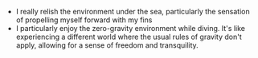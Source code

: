 
- I really relish the environment under the sea, particularly the sensation of propelling myself forward with my fins
- I particularly enjoy the zero-gravity environment while diving. It's like experiencing a different world where the usual rules of gravity don't apply, allowing for a sense of freedom and transquility.